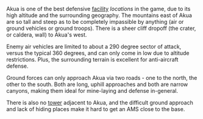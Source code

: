 Akua is one of the best defensive [facility](../locations/Facilities.md)
_locations_ in the game, due to its high altitude and the surrounding geography.
The mountains east of Akua are so tall and steep as to be completely impassible
by anything (air or ground vehicles or ground troops). There is a sheer cliff
dropoff (the crater, or caldera, wall) to Akua's west.

Enemy air vehicles are limited to about a 290 degree sector of attack, versus
the typical 360 degrees, and can only come in low due to altitude restrictions.
Plus, the surrounding terrain is excellent for anti-aircraft defense.

Ground forces can only approach Akua via two roads - one to the north, the other
to the south. Both are long, uphill approaches and both are narrow canyons,
making them ideal for mine-laying and defense in-general.

There is also no [tower](../locations/Towers.md) adjacent to Akua, and the
difficult ground approach and lack of hiding places make it hard to get an AMS
close to the base.

<!--[Category:Facilities](../Category:Facilities.md)-->
